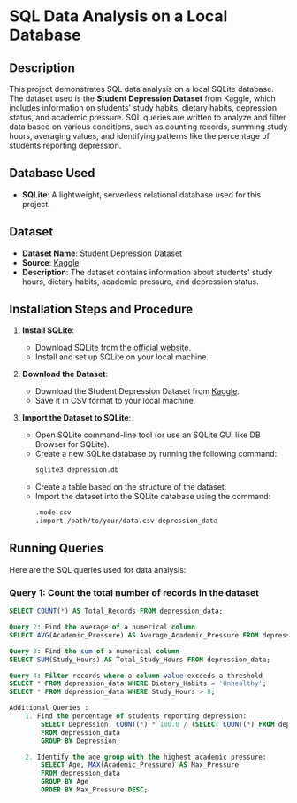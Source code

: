 # SQL Data Analysis on a Local Database

## Description
This project demonstrates SQL data analysis on a local SQLite database. The dataset used is the **Student Depression Dataset** from Kaggle, which includes information on students' study habits, dietary habits, depression status, and academic pressure. SQL queries are written to analyze and filter data based on various conditions, such as counting records, summing study hours, averaging values, and identifying patterns like the percentage of students reporting depression.

## Database Used
- **SQLite**: A lightweight, serverless relational database used for this project.

## Dataset
- **Dataset Name**: Student Depression Dataset
- **Source**: [Kaggle](https://www.kaggle.com/datasets)
- **Description**: The dataset contains information about students' study hours, dietary habits, academic pressure, and depression status.

## Installation Steps and Procedure

1. **Install SQLite**:
   - Download SQLite from the [official website](https://www.sqlite.org/download.html).
   - Install and set up SQLite on your local machine.

2. **Download the Dataset**:
   - Download the Student Depression Dataset from [Kaggle](https://www.kaggle.com/datasets).
   - Save it in CSV format to your local machine.

3. **Import the Dataset to SQLite**:
   - Open SQLite command-line tool (or use an SQLite GUI like DB Browser for SQLite).
   - Create a new SQLite database by running the following command:
     ```bash
     sqlite3 depression.db
     ```
   - Create a table based on the structure of the dataset.
   - Import the dataset into the SQLite database using the command:
     ```bash
     .mode csv
     .import /path/to/your/data.csv depression_data
     ```

## Running Queries

Here are the SQL queries used for data analysis:

### Query 1: Count the total number of records in the dataset
```sql
SELECT COUNT(*) AS Total_Records FROM depression_data;

Query 2: Find the average of a numerical column
SELECT AVG(Academic_Pressure) AS Average_Academic_Pressure FROM depression_data;

Query 3: Find the sum of a numerical column
SELECT SUM(Study_Hours) AS Total_Study_Hours FROM depression_data;

Query 4: Filter records where a column value exceeds a threshold
SELECT * FROM depression_data WHERE Dietary_Habits = 'Unhealthy';
SELECT * FROM depression_data WHERE Study_Hours > 8;

Additional Queries : 
    1. Find the percentage of students reporting depression:
        SELECT Depression, COUNT(*) * 100.0 / (SELECT COUNT(*) FROM depression_data) AS Percentage
        FROM depression_data
        GROUP BY Depression;

    2. Identify the age group with the highest academic pressure:
        SELECT Age, MAX(Academic_Pressure) AS Max_Pressure
        FROM depression_data
        GROUP BY Age
        ORDER BY Max_Pressure DESC;


